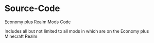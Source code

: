 # Source-Code
Economy plus Realm Mods Code
 
 Includes all but not limited to all mods in which are on the Economy plus Minecraft Realm
